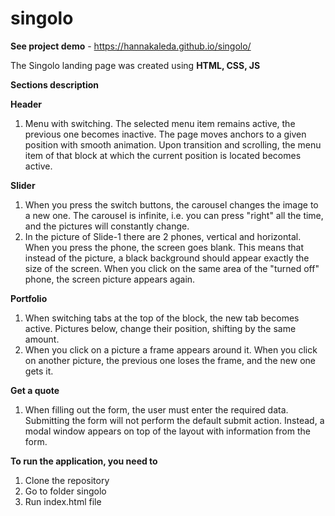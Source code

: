 # singolo

**See project demo** - https://hannakaleda.github.io/singolo/

The Singolo landing page was created using **HTML, CSS, JS**

**Sections description**

**Header**
1. Menu with switching. The selected menu item remains active, the previous one becomes inactive. The page moves anchors to a given position with smooth animation. Upon transition and scrolling, the menu item of that block at which the current position is located becomes active.

**Slider**
1. When you press the switch buttons, the carousel changes the image to a new one. The carousel is infinite, i.e. you can press "right" all the time, and the pictures will constantly change.
2. In the picture of Slide-1 there are 2 phones, vertical and horizontal. When you press the phone, the screen goes blank. This means that instead of the picture, a black background should appear exactly the size of the screen. When you click on the same area of ​​the "turned off" phone, the screen picture appears again.

**Portfolio**
1. When switching tabs at the top of the block, the new tab becomes active. Pictures below, change their position, shifting by the same amount.
2. When you click on a picture a frame appears around it. When you click on another picture, the previous one loses the frame, and the new one gets it.

**Get a quote**
1. When filling out the form, the user must enter the required data. Submitting the form will not perform the default submit action. Instead, a modal window appears on top of the layout with information from the form.

**To run the application, you need to**
1. Clone the repository
2. Go to folder singolo
3. Run index.html file
